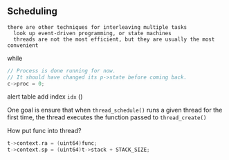 ## Scheduling

```
there are other techniques for interleaving multiple tasks
  look up event-driven programming, or state machines
  threads are not the most efficient, but they are usually the most convenient
```

while

```c
// Process is done running for now.
// It should have changed its p->state before coming back.
c->proc = 0;
```

alert table add index `idx` ()

One goal is ensure that when `thread_schedule()` runs a given thread for the first time, the thread executes the function passed to `thread_create()`

How put func into thread?

```c
t->context.ra = (uint64)func;
t->context.sp = (uint64)t->stack + STACK_SIZE;
```

